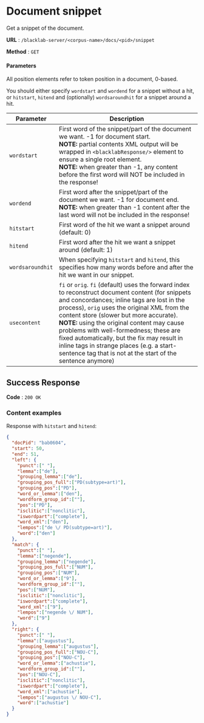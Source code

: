 # Document snippet

Get a snippet of the document.

**URL** : `/blacklab-server/<corpus-name>/docs/<pid>/snippet`

**Method** : `GET`

#### Parameters

All position elements refer to token position in a document, 0-based.

You should either specify `wordstart` and `wordend` for a snippet without a hit, or `hitstart`, `hitend` and (optionally) `wordsaroundhit` for a snippet around a hit.

| Parameter        | Description                                                                                                                                                                                                                                                                                                                                                                                                                                                                                       |
|------------------|---------------------------------------------------------------------------------------------------------------------------------------------------------------------------------------------------------------------------------------------------------------------------------------------------------------------------------------------------------------------------------------------------------------------------------------------------------------------------------------------------|
| `wordstart`      | First word of the snippet/part of the document we want. -1 for document start.<br/>**NOTE:** partial contents XML output will be wrapped in `<blacklabResponse/>` element to ensure a single root element.<br/>**NOTE:** when greater than -1, any content before the first word will NOT be included in the response!                                                                                                                                                                            |
| `wordend`        | First word after the snippet/part of the document we want. -1 for document end.<br/>**NOTE:** when greater than -1 content after the last word will not be included in the response!                                                                                                                                                                                                                                                                                                              |
| `hitstart`       | First word of the hit we want a snippet around (default: 0)                                                                                                                                                                                                                                                                                                                                                                                                                                       |
| `hitend`         | First word after the hit we want a snippet around (default: 1)                                                                                                                                                                                                                                                                                                                                                                                                                                    |
| `wordsaroundhit` | When specifying `hitstart` and `hitend`, this specifies how many words before and after the hit we want in our snippet.                                                                                                                                                                                                                                                                                                                                                                           |
| `usecontent`     | `fi` or `orig`. `fi` (default) uses the forward index to reconstruct document content (for snippets and concordances; inline tags are lost in the process), `orig` uses the original XML from the content store (slower but more accurate).<br/>**NOTE:** using the original content may cause problems with well-formedness; these are fixed automatically, but the fix may result in inline tags in strange places (e.g. a start-sentence tag that is not at the start of the sentence anymore) |


## Success Response

**Code** : `200 OK`


### Content examples

Response with `hitstart` and `hitend`:

```json
{
  "docPid": "bab0604",
  "start": 50,
  "end": 51,
  "left": {
    "punct":[" "],
    "lemma":["de"],
    "grouping_lemma":["de"],
    "grouping_pos_full":["PD(subtype=art)"],
    "grouping_pos":["PD"],
    "word_or_lemma":["den"],
    "wordform_group_id":[""],
    "pos":["PD"],
    "isclitic":["nonclitic"],
    "iswordpart":["complete"],
    "word_xml":["den"],
    "lempos":["de \/ PD(subtype=art)"],
    "word":["den"]
  },
  "match": {
    "punct":[" "],
    "lemma":["negende"],
    "grouping_lemma":["negende"],
    "grouping_pos_full":["NUM"],
    "grouping_pos":["NUM"],
    "word_or_lemma":["9"],
    "wordform_group_id":[""],
    "pos":["NUM"],
    "isclitic":["nonclitic"],
    "iswordpart":["complete"],
    "word_xml":["9"],
    "lempos":["negende \/ NUM"],
    "word":["9"]
  },
  "right": {
    "punct":[" "],
    "lemma":["augustus"],
    "grouping_lemma":["augustus"],
    "grouping_pos_full":["NOU-C"],
    "grouping_pos":["NOU-C"],
    "word_or_lemma":["achustie"],
    "wordform_group_id":[""],
    "pos":["NOU-C"],
    "isclitic":["nonclitic"],
    "iswordpart":["complete"],
    "word_xml":["achustie"],
    "lempos":["augustus \/ NOU-C"],
    "word":["achustie"]
  }
}
```
